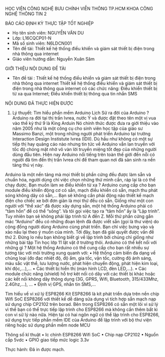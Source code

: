 HỌC VIỆN CÔNG NGHỆ BƯU CHÍNH VIỄN THÔNG TP.HCM
KHOA CÔNG NGHỆ THÔNG TIN 2

BÁO CÁO ĐỊNH KỲ THỰC TẬP TỐT NGHIỆP
-	Họ tên sinh viên: NGUYỄN VĂN DU
-	Lớp: L16CQCP01-N
-	Mã số sinh viên: N6LDCN001
-	Tên đề tài: Thiết kế hệ thống điều khiển và giám sát thiết bị điện trong nhà thông qua internet
-	Giáo viên hướng dẫn: Nguyễn Xuân Sâm 



GIỚI THIỆU NỘI DUNG ĐỀ TÀI 
-	Tên đề tài : Thiết kế hệ thống điều khiển và giám sát thiết bị điện trong nhà thông qua internet
Thiết kế hệ thống điều khiển và giám sát thiết bị điện trong nhà thông qua internet có các chức năng:
 Điều khiển thiết bị từ xa qua Internet;
Điều khiển thiết bị thông qua tin nhắn SMS

 NỘI DUNG ĐÃ THỰC HIỆN ĐƯỢC
1.	Lý thuyết:
Tìm hiểu phần mềm Arduino
Lịch Sử ra đời của Arduino ?
Arduino ra đời tại thị trấn Ivrea, nước Ý và được đặt theo tên một vị vua vào thế kỷ thứ 9 là King Arduin
Nó chính thức được đưa ra giới thiệu vào năm 2005 như là một công cụ cho sinh viên học tập của giáo sư Massimo Banzi, một trong những người phát triển Arduino tại trường Interaction Design Instistute Ivrea (IDII). Dù hầu như không có một sự tiếp thị hay quảng cáo nào nhưng tin tức về Arduino vẫn lan truyền với tốc độ chóng mặt nhờ vô vàn lời truyền miệng tốt đẹp của những người dùng đầu tiên.
Hiện nay Arduino nổi tiếng trên toàn thế giới đến nỗi có người đã tìm đến thị trấn Ivrea chỉ để tham quan nơi đã sản sinh ra nền tảng thú vị này. 

Arduino là một nền tảng mà mọi thiết bị phần cứng đều được làm sẵn và chuẩn hóa, người dùng chỉ việc chọn những thứ mình cần, ráp lại là có thể chạy được. Bạn muốn làm xe điều khiển từ xa ? Arduino cung cấp cho bạn module điều khiển động cơ có sẵn, mạch điều khiển có sẵn, mạch thu phát sóng không dây có sẵn,… Bạn sẽ không cần phải động não thiết kế mạch điện cho chiếc xe bởi đơn giản là mọi thứ đều có sẵn.
Giống như một con người với “thể xác” đã được xây dựng sẵn, một hệ thống Arduino phải có “tâm hồn” để có thể “sống”. Và tôi gọi việc tạo ra “tâm hồn” ấy là “Lập trình”. Tuy nhiên bạn sẽ không phải lập trình từ A đến Z. Mỗi thứ phần cứng gắn mác “Arduino” đều có những đoạn lệnh đã được viết sẵn (gọi là thư viện) do cộng đồng người dùng Arduino cùng phát triển. Bạn chỉ việc bưng vào và xào nấu lại theo ý muốn của mình. Tới đây, bạn đã giải quyết được vấn đề thứ 2. Đừng lo nếu bạn không biết gì về lập trình bởi chúng chỉ giống như những bài tập Tin học lớp 11 lặt vặt ở trường thôi.
Arduino có thể kết nối với những gì ?
Một hệ thống Arduino có thể cung cấp cho bạn rất nhiều sự tương tác với môi trường xung quanh với:
•	Hệ thống cảm biến đa dạng về chủng loại (đo đạc nhiệt độ, độ ẩm, gia tốc, vận tốc, cường độ ánh sáng, màu sắc vật thể, lưu lượng nước, phát hiện chuyển động, phát hiện kim loại, khí độc,…),…
•	Các thiết bị hiển thị (màn hình LCD, đèn LED,…).
•	Các module chức năng (shield) hỗ trợ kêt nối có dây với các thiết bị khác hoặc các kết nối không dây thông dụng (3G, GPRS, Wifi, Bluetooth, 315/433Mhz, 2.4Ghz,…), …
•	Định vị GPS, nhắn tin SMS,…

Tìm hiểu về vi xử lý ESP8266
Kít ESP8266 là kít phát triển dựa trên nền chíp Wifi SoC ESP8266 với thiết kế dễ dàng sửa dụng vì tích hợp sẵn mạch nạp sử dụng chíp CP2102 trên borad. Bên trong ESP8266 có sẵn một lõi vi sử lý vì thế bạn có thể trực tiếp lập trình cho ESP8266 mà không cần thêm bất kì con vi sử lý nào nữa. Hiện tại có hai ngôn ngữ có thể lập trình cho ESP8266, sử dụng trực tiếp phần mềm IDE của Arduino để lập trình với bộ thư viện riêng hoặc sử dụng phần mềm node MCU

Thông số kĩ thuật
•	Ic chính ESP8266 Wifi SoC
•	Chip nạp CP2102
•	Nguồn cấp 5vdc
•	GPIO giao tiếp mức logic 3.3v 

Thực hành:
 	Đã in được mạch.
